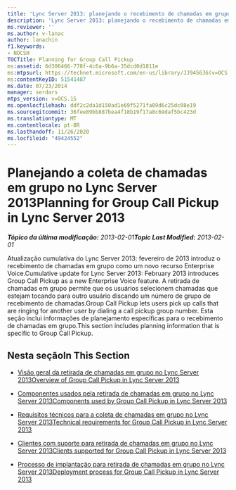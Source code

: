 ```yaml
---
title: 'Lync Server 2013: planejando o recebimento de chamadas em grupo'
description: 'Lync Server 2013: planejando o recebimento de chamadas em grupo.'
ms.reviewer: ''
ms.author: v-lanac
author: lanachin
f1.keywords:
- NOCSH
TOCTitle: Planning for Group Call Pickup
ms:assetid: 6d306466-778f-4c6a-9b6a-35dcd0d1811e
ms:mtpsurl: https://technet.microsoft.com/en-us/library/JJ945636(v=OCS.15)
ms:contentKeyID: 51541487
ms.date: 07/23/2014
manager: serdars
mtps_version: v=OCS.15
ms.openlocfilehash: ddf2c2da1d150ad1e69f5271fa09d6c25dc08e19
ms.sourcegitcommit: 36fee89bb887bea4f18b19f17a8c69daf5bc423d
ms.translationtype: MT
ms.contentlocale: pt-BR
ms.lasthandoff: 11/26/2020
ms.locfileid: "49424552"
---
```

# <a name="planning-for-group-call-pickup-in-lync-server-2013"></a><span data-ttu-id="d5010-103">Planejando a coleta de chamadas em grupo no Lync Server 2013</span><span class="sxs-lookup"><span data-stu-id="d5010-103">Planning for Group Call Pickup in Lync Server 2013</span></span>

<div data-xmlns="http://www.w3.org/1999/xhtml">

<div class="topic" data-xmlns="http://www.w3.org/1999/xhtml" data-msxsl="urn:schemas-microsoft-com:xslt" data-cs="https://msdn.microsoft.com/">

<div data-asp="https://msdn2.microsoft.com/asp">



</div>

<div id="mainSection">

<div id="mainBody"><span data-ttu-id="d5010-104">

<span> </span></span><span class="sxs-lookup"><span data-stu-id="d5010-104">

<span> </span></span></span>

<span data-ttu-id="d5010-105">_**Tópico da última modificação:** 2013-02-01_</span><span class="sxs-lookup"><span data-stu-id="d5010-105">_**Topic Last Modified:** 2013-02-01_</span></span>

<span data-ttu-id="d5010-106">Atualização cumulativa do Lync Server 2013: fevereiro de 2013 introduz o recebimento de chamadas em grupo como um novo recurso Enterprise Voice.</span><span class="sxs-lookup"><span data-stu-id="d5010-106">Cumulative update for Lync Server 2013: February 2013 introduces Group Call Pickup as a new Enterprise Voice feature.</span></span> <span data-ttu-id="d5010-107">A retirada de chamadas em grupo permite que os usuários selecionem chamadas que estejam tocando para outro usuário discando um número de grupo de recebimento de chamadas.</span><span class="sxs-lookup"><span data-stu-id="d5010-107">Group Call Pickup lets users pick up calls that are ringing for another user by dialing a call pickup group number.</span></span> <span data-ttu-id="d5010-108">Esta seção inclui informações de planejamento específicas para o recebimento de chamadas em grupo.</span><span class="sxs-lookup"><span data-stu-id="d5010-108">This section includes planning information that is specific to Group Call Pickup.</span></span>

<div>

## <a name="in-this-section"></a><span data-ttu-id="d5010-109">Nesta seção</span><span class="sxs-lookup"><span data-stu-id="d5010-109">In This Section</span></span>

  - [<span data-ttu-id="d5010-110">Visão geral da retirada de chamadas em grupo no Lync Server 2013</span><span class="sxs-lookup"><span data-stu-id="d5010-110">Overview of Group Call Pickup in Lync Server 2013</span></span>](lync-server-2013-overview-of-group-call-pickup.md)

  - [<span data-ttu-id="d5010-111">Componentes usados pela retirada de chamadas em grupo no Lync Server 2013</span><span class="sxs-lookup"><span data-stu-id="d5010-111">Components used by Group Call Pickup in Lync Server 2013</span></span>](lync-server-2013-components-used-by-group-call-pickup.md)

  - [<span data-ttu-id="d5010-112">Requisitos técnicos para a coleta de chamadas em grupo no Lync Server 2013</span><span class="sxs-lookup"><span data-stu-id="d5010-112">Technical requirements for Group Call Pickup in Lync Server 2013</span></span>](lync-server-2013-technical-requirements-for-group-call-pickup.md)

  - [<span data-ttu-id="d5010-113">Clientes com suporte para retirada de chamadas em grupo no Lync Server 2013</span><span class="sxs-lookup"><span data-stu-id="d5010-113">Clients supported for Group Call Pickup in Lync Server 2013</span></span>](lync-server-2013-clients-supported-for-group-call-pickup.md)

  - [<span data-ttu-id="d5010-114">Processo de implantação para retirada de chamadas em grupo no Lync Server 2013</span><span class="sxs-lookup"><span data-stu-id="d5010-114">Deployment process for Group Call Pickup in Lync Server 2013</span></span>](lync-server-2013-deployment-process-for-group-call-pickup.md)

<span data-ttu-id="d5010-115"></div>

</div>

<span> </span>

</div>

</div>

</span><span class="sxs-lookup"><span data-stu-id="d5010-115"></div>

</div>

<span> </span>

</div>

</div>

</span></span></div>

